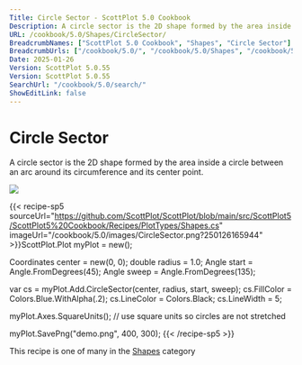 ```yaml
---
Title: Circle Sector - ScottPlot 5.0 Cookbook
Description: A circle sector is the 2D shape formed by the area inside a circle between an arc around its circumference and its center point.
URL: /cookbook/5.0/Shapes/CircleSector/
BreadcrumbNames: ["ScottPlot 5.0 Cookbook", "Shapes", "Circle Sector"]
BreadcrumbUrls: ["/cookbook/5.0/", "/cookbook/5.0/Shapes", "/cookbook/5.0/Shapes/CircleSector"]
Date: 2025-01-26
Version: ScottPlot 5.0.55
Version: ScottPlot 5.0.55
SearchUrl: "/cookbook/5.0/search/"
ShowEditLink: false
---
```



<div class='d-flex align-items-center mt-5'>
<h1 class='me-2 text-dark my-0 border-0'>Circle Sector</h1>
</div>

A circle sector is the 2D shape formed by the area inside a circle between an arc around its circumference and its center point.

[![](/cookbook/5.0/images/CircleSector.png?250126165944)](/cookbook/5.0/images/CircleSector.png?250126165944)

{{< recipe-sp5 sourceUrl="https://github.com/ScottPlot/ScottPlot/blob/main/src/ScottPlot5/ScottPlot5%20Cookbook/Recipes/PlotTypes/Shapes.cs" imageUrl="/cookbook/5.0/images/CircleSector.png?250126165944" >}}ScottPlot.Plot myPlot = new();

Coordinates center = new(0, 0);
double radius = 1.0;
Angle start = Angle.FromDegrees(45);
Angle sweep = Angle.FromDegrees(135);

var cs = myPlot.Add.CircleSector(center, radius, start, sweep);
cs.FillColor = Colors.Blue.WithAlpha(.2);
cs.LineColor = Colors.Black;
cs.LineWidth = 5;

myPlot.Axes.SquareUnits(); // use square units so circles are not stretched

myPlot.SavePng("demo.png", 400, 300);
{{< /recipe-sp5 >}}

<div class='my-5 text-center'>This recipe is one of many in the <a href='/cookbook/5.0/Shapes'>Shapes</a> category</div>


